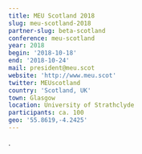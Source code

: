 ```yaml
---
title: MEU Scotland 2018
slug: meu-scotland-2018
partner-slug: beta-scotland
conference: meu-scotland
year: 2018
begin: '2018-10-18'
end: '2018-10-24'
mail: president@meu.scot
website: 'http://www.meu.scot'
twitter: MEUscotland
country: 'Scotland, UK'
town: Glasgow
location: University of Strathclyde
participants: ca. 100
geo: '55.8619,-4.2425'
---
```

.
